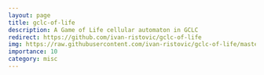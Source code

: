 ```yaml
---
layout: page
title: gclc-of-life 
description: A Game of Life cellular automaton in GCLC
redirect: https://github.com/ivan-ristovic/gclc-of-life 
img: https://raw.githubusercontent.com/ivan-ristovic/gclc-of-life/master/gifs/sample.gif
importance: 10
category: misc
---
```


